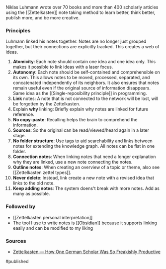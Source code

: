 Niklas Luhmann wrote over 70 books and more than 400 scholarly articles using the [[Zettelkasten]] note taking method to  learn better, think better, publish more, and be more creative.

### Principles
Luhmann linked his notes together. Notes are no longer just grouped together, but their connections are explicitly tracked. This creates a web of ideas.

1. **Atomicity**: Each note should contain one idea and one idea only. This makes it possible to link ideas with a laser focus.
2. **Autonomy**: Each note should be self-contained and comprehensible on its own. This allows notes to be moved, processed, separated, and concatenated independently of its neighbors. It also ensures that notes remain useful even if the original source of information disappears. Same idea as the [[Single-reposibility principle]] in programming.
3. **Link** notes: A note that is not connected to the network will be lost, will be forgotten by the Zettelkasten.
4. Explain **why** linking: Briefly explain why notes are linked for future reference. 
5. **No copy-paste**: Recalling helps the brain to comprehend the information.
6. **Sources**: So the original can be read/viewed/heard again in a later stage.
7. **No folder structure**: Use tags to aid searchability and links between notes for extending the knowledge graph. All notes can be flat in one folder.
8. **Connection notes**: When linking notes that need a longer explanation why they are linked, use a new note connecting the notes.
9. **Outline notes**:  When creating an overview of a topic or theme, also see [[Zettelkasten zettel types]].
10. **Never delete**: Instead, link create a new note with a revised idea that links to the old note. 
11. **Keep adding notes**: The system doens't break with more notes. Add as many as possible.

### Followed by
- [[Zettelkasten personal interpretation]]
- The tool I use to write notes is [[Obsidian]] because it supports linking easily and can be modified to my liking

### Sources
- [Zettelkasten — How One German Scholar Was So Freakishly Productive
](https://writingcooperative.com/zettelkasten-how-one-german-scholar-was-so-freakishly-productive-997e4e0ca125)

#published 	

